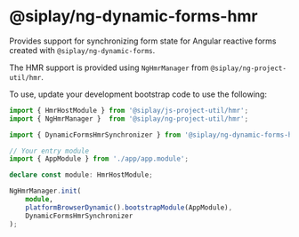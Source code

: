 # @siplay/ng-dynamic-forms-hmr

Provides support for synchronizing form state for Angular reactive forms
created with `@siplay/ng-dynamic-forms`.

The HMR support is provided using `NgHmrManager` from
`@siplay/ng-project-util/hmr`.

To use, update your development bootstrap code to use the following:

```typescript
import { HmrHostModule } from '@siplay/js-project-util/hmr';
import { NgHmrManager }  from '@siplay/ng-project-util/hmr';

import { DynamicFormsHmrSynchronizer } from '@siplay/ng-dynamic-forms-hmr';

// Your entry module
import { AppModule } from './app/app.module';

declare const module: HmrHostModule;

NgHmrManager.init(
    module,
    platformBrowserDynamic().bootstrapModule(AppModule),
    DynamicFormsHmrSynchronizer
);
```
